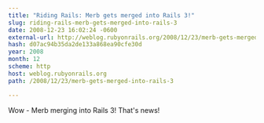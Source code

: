 ```yaml
---
title: "Riding Rails: Merb gets merged into Rails 3!"
slug: riding-rails-merb-gets-merged-into-rails-3
date: 2008-12-23 16:02:24 -0600
external-url: http://weblog.rubyonrails.org/2008/12/23/merb-gets-merged-into-rails-3
hash: d07ac94b35da2de133a868ea90cfe30d
year: 2008
month: 12
scheme: http
host: weblog.rubyonrails.org
path: /2008/12/23/merb-gets-merged-into-rails-3

---
```


Wow - Merb merging into Rails 3! That's news! 
